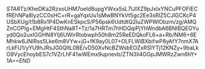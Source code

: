 $START$z/KheDKa2RzxoUHM7oeId8upgYWxx5sL7lJIXZ9pJxIxYNCuPFOFIECfREhNPa8lyzCC0sHC+rR+gaYqxUu1sMwBNYkVt5gc2Ee3sRlZ5CJlGCKcP4USbXUg/t1b8Rx1P4DwKnESkpcS/P56psk6UdtdtQ2luZWPWlObzm/zg/AMQZnCOPIg+EMgHtF4SthNa8T+Tz/1a7HRTm7hHDQqiPjYhWndbA6BNIBQEGYuyd0Qo2uxIGGHN8YIj6UWirRtobwph50h8m25ReEDQkoFL6+a+Rb/NM6+6EMhkw6JNlRss5Lke6m8VYw+jG+fK9ay0L07+OLFLWiBXbifwP8yAfY7nmX7ArLkFU1/yYU9hJRsJG0QltL0BE/vD50XvNcBZWsbEOZxRSIYTj12KNZy+9baLkG9VycEhoybES7c1VZrLhF41wWEmx9upnevb/ZTN3Ii4GGpJMWRzZwn6hY+1A==$END$